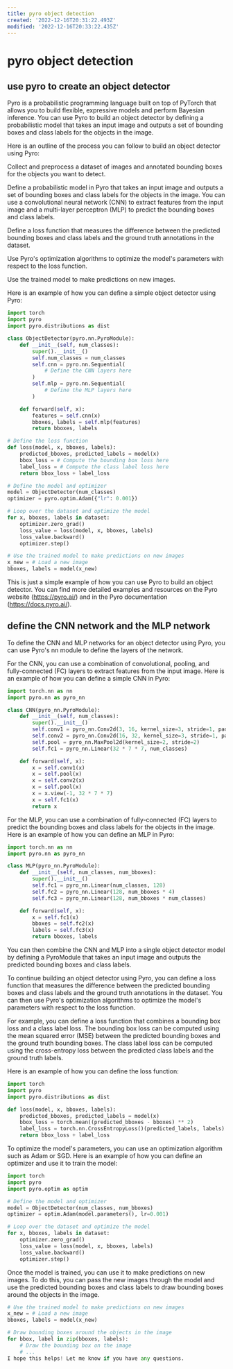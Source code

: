 ```yaml
---
title: pyro object detection
created: '2022-12-16T20:31:22.493Z'
modified: '2022-12-16T20:33:22.435Z'
---
```


# pyro object detection

## use pyro to create an object detector

Pyro is a probabilistic programming language built on top of PyTorch that allows you to build flexible, expressive models and perform Bayesian inference. You can use Pyro to build an object detector by defining a probabilistic model that takes an input image and outputs a set of bounding boxes and class labels for the objects in the image.

Here is an outline of the process you can follow to build an object detector using Pyro:

Collect and preprocess a dataset of images and annotated bounding boxes for the objects you want to detect.

Define a probabilistic model in Pyro that takes an input image and outputs a set of bounding boxes and class labels for the objects in the image. You can use a convolutional neural network (CNN) to extract features from the input image and a multi-layer perceptron (MLP) to predict the bounding boxes and class labels.

Define a loss function that measures the difference between the predicted bounding boxes and class labels and the ground truth annotations in the dataset.

Use Pyro's optimization algorithms to optimize the model's parameters with respect to the loss function.

Use the trained model to make predictions on new images.

Here is an example of how you can define a simple object detector using Pyro:

```python
import torch
import pyro
import pyro.distributions as dist

class ObjectDetector(pyro.nn.PyroModule):
    def __init__(self, num_classes):
        super().__init__()
        self.num_classes = num_classes
        self.cnn = pyro.nn.Sequential(
            # Define the CNN layers here
        )
        self.mlp = pyro.nn.Sequential(
            # Define the MLP layers here
        )

    def forward(self, x):
        features = self.cnn(x)
        bboxes, labels = self.mlp(features)
        return bboxes, labels

# Define the loss function
def loss(model, x, bboxes, labels):
    predicted_bboxes, predicted_labels = model(x)
    bbox_loss = # Compute the bounding box loss here
    label_loss = # Compute the class label loss here
    return bbox_loss + label_loss

# Define the model and optimizer
model = ObjectDetector(num_classes)
optimizer = pyro.optim.Adam({"lr": 0.001})

# Loop over the dataset and optimize the model
for x, bboxes, labels in dataset:
    optimizer.zero_grad()
    loss_value = loss(model, x, bboxes, labels)
    loss_value.backward()
    optimizer.step()

# Use the trained model to make predictions on new images
x_new = # Load a new image
bboxes, labels = model(x_new)
```
This is just a simple example of how you can use Pyro to build an object detector. You can find more detailed examples and resources on the Pyro website (https://pyro.ai/) and in the Pyro documentation (https://docs.pyro.ai/).




## define the CNN network and the MLP network
To define the CNN and MLP networks for an object detector using Pyro, you can use Pyro's nn module to define the layers of the network.

For the CNN, you can use a combination of convolutional, pooling, and fully-connected (FC) layers to extract features from the input image. Here is an example of how you can define a simple CNN in Pyro:

```python
import torch.nn as nn
import pyro.nn as pyro_nn

class CNN(pyro_nn.PyroModule):
    def __init__(self, num_classes):
        super().__init__()
        self.conv1 = pyro_nn.Conv2d(3, 16, kernel_size=3, stride=1, padding=1)
        self.conv2 = pyro_nn.Conv2d(16, 32, kernel_size=3, stride=1, padding=1)
        self.pool = pyro_nn.MaxPool2d(kernel_size=2, stride=2)
        self.fc1 = pyro_nn.Linear(32 * 7 * 7, num_classes)

    def forward(self, x):
        x = self.conv1(x)
        x = self.pool(x)
        x = self.conv2(x)
        x = self.pool(x)
        x = x.view(-1, 32 * 7 * 7)
        x = self.fc1(x)
        return x
```
For the MLP, you can use a combination of fully-connected (FC) layers to predict the bounding boxes and class labels for the objects in the image. Here is an example of how you can define an MLP in Pyro:

```python
import torch.nn as nn
import pyro.nn as pyro_nn

class MLP(pyro_nn.PyroModule):
    def __init__(self, num_classes, num_bboxes):
        super().__init__()
        self.fc1 = pyro_nn.Linear(num_classes, 128)
        self.fc2 = pyro_nn.Linear(128, num_bboxes * 4)
        self.fc3 = pyro_nn.Linear(128, num_bboxes * num_classes)

    def forward(self, x):
        x = self.fc1(x)
        bboxes = self.fc2(x)
        labels = self.fc3(x)
        return bboxes, labels
```
You can then combine the CNN and MLP into a single object detector model by defining a PyroModule that takes an input image and outputs the predicted bounding boxes and class labels.

To continue building an object detector using Pyro, you can define a loss function that measures the difference between the predicted bounding boxes and class labels and the ground truth annotations in the dataset. You can then use Pyro's optimization algorithms to optimize the model's parameters with respect to the loss function.

For example, you can define a loss function that combines a bounding box loss and a class label loss. The bounding box loss can be computed using the mean squared error (MSE) between the predicted bounding boxes and the ground truth bounding boxes. The class label loss can be computed using the cross-entropy loss between the predicted class labels and the ground truth labels.

Here is an example of how you can define the loss function:

```python
import torch
import pyro
import pyro.distributions as dist

def loss(model, x, bboxes, labels):
    predicted_bboxes, predicted_labels = model(x)
    bbox_loss = torch.mean((predicted_bboxes - bboxes) ** 2)
    label_loss = torch.nn.CrossEntropyLoss()(predicted_labels, labels)
    return bbox_loss + label_loss
```
To optimize the model's parameters, you can use an optimization algorithm such as Adam or SGD. Here is an example of how you can define an optimizer and use it to train the model:

```python
import torch
import pyro
import pyro.optim as optim

# Define the model and optimizer
model = ObjectDetector(num_classes, num_bboxes)
optimizer = optim.Adam(model.parameters(), lr=0.001)

# Loop over the dataset and optimize the model
for x, bboxes, labels in dataset:
    optimizer.zero_grad()
    loss_value = loss(model, x, bboxes, labels)
    loss_value.backward()
    optimizer.step()
```
Once the model is trained, you can use it to make predictions on new images. To do this, you can pass the new images through the model and use the predicted bounding boxes and class labels to draw bounding boxes around the objects in the image.

```python
# Use the trained model to make predictions on new images
x_new = # Load a new image
bboxes, labels = model(x_new)

# Draw bounding boxes around the objects in the image
for bbox, label in zip(bboxes, labels):
    # Draw the bounding box on the image
    # ...
I hope this helps! Let me know if you have any questions.

```

